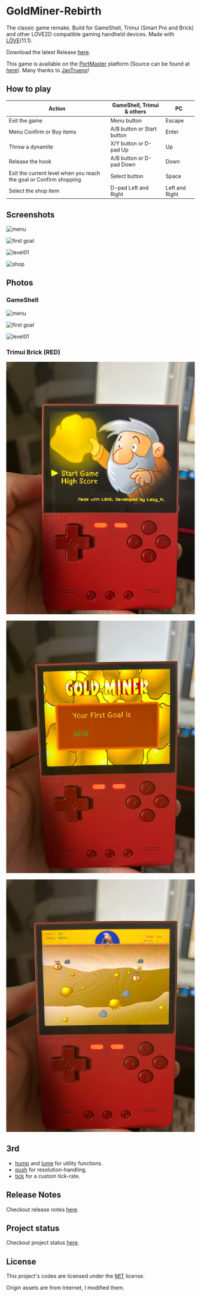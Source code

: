 # GoldMiner-Rebirth

The classic game remake. Build for GameShell, Trimui (Smart Pro and Brick) and other LOVE2D compatible gaming handheld devices. Made with [LÖVE](https://love2d.org/)(11.1).

Download the latest Release [here](https://github.com/zzxzzk115/GoldMiner-Rebirth/releases/latest).

This game is available on the [PortMaster](https://portmaster.games/index.html) platform (Source can be found at [here](https://github.com/PortsMaster/PortMaster-New/tree/main/ports/goldminer)). Many thanks to [JanTrueno](https://github.com/JanTrueno)!

## How to play

| Action                                                       | GameShell, Trimui & others | PC             |
| ------------------------------------------------------------ | -------------------------- | -------------- |
| Exit the game                                                | Menu button                | Escape         |
| Menu Confirm or Buy items                                    | A/B button or Start button | Enter          |
| Throw a dynamite                                             | X/Y button or D-pad Up     | Up             |
| Release the hook                                             | A/B button or D-pad Down   | Down           |
| Exit the current level when you reach the goal or Confirm shopping | Select button              | Space          |
| Select the shop item                                         | D-pad Left and Right       | Left and Right |

## Screenshots

![menu](./pictures/screenshots_01_main_menu.png)

![first goal](./pictures/screenshots_02_first_goal.png)

![level01](./pictures/screenshots_03_level01.png)

![shop](./pictures/screenshots_04_shop.png)

## Photos

### GameShell

![menu](./pictures/photos_01_main_menu.jpg)

![first goal](./pictures/photos_02_first_goal.jpg)

![level01](./pictures/photos_03_level01.jpg)

### Trimui Brick (RED)

![menu](./pictures/photos_04_trimui_brick_red_01.jpg)

![first goal](./pictures/photos_05_trimui_brick_red_02.jpg)

![level01](./pictures/photos_06_trimui_brick_red_03.jpg)

## 3rd

- [hump](https://github.com/vrld/hump) and [lume](https://github.com/rxi/lume) for utility functions.
- [push](https://github.com/Ulydev/push) for resolution-handling.
- [tick](https://github.com/bjornbytes/tick) for a custom tick-rate.

## Release Notes

Checkout release notes [here](./ReleaseNotes.md).

## Project status

Checkout project status [here](https://github.com/zzxzzk115/GoldMiner-Rebirth/projects/1).


## License

This project's codes are licensed under the [MIT](./LICENSE) license.

Origin assets are from Internet, I modified them.

